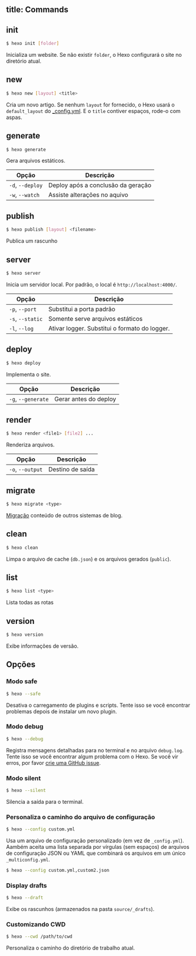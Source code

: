 title: Commands
---
## init

``` bash
$ hexo init [folder]
```
Inicializa um website. Se não existir `folder`, o Hexo configurará o site no diretório atual.

## new

``` bash
$ hexo new [layout] <title>
```

Cria um novo artigo. Se nenhum `layout` for fornecido, o Hexo usará o `default_layout` do [_config.yml](configuration.html). E o `title` contiver espaços, rode-o com aspas.

## generate

``` bash
$ hexo generate
```

Gera arquivos estáticos.

Opção | Descrição
--- | ---
`-d`, `--deploy` | Deploy após a conclusão da geração
`-w`, `--watch` | Assiste alterações no aquivo

## publish

``` bash
$ hexo publish [layout] <filename>
```

Publica um rascunho

## server

``` bash
$ hexo server
```

Inicia um servidor local. Por padrão, o local é `http://localhost:4000/`.

Opção | Descrição
--- | ---
`-p`, `--port` | Substitui a porta padrão
`-s`, `--static` | Somente serve arquivos estáticos
`-l`, `--log` | Ativar logger. Substitui o formato do logger.

## deploy

``` bash
$ hexo deploy
```

Implementa o site.

Opção | Descrição
--- | ---
`-g`, `--generate` | Gerar antes do deploy

## render

``` bash
$ hexo render <file1> [file2] ...
```

Renderiza arquivos.

Opção | Descrição
--- | ---
`-o`, `--output` | Destino de saída

## migrate

``` bash
$ hexo migrate <type>
```

[Migração](migration.html) conteúdo de outros sistemas de blog.

## clean

``` bash
$ hexo clean
```

Limpa o arquivo de cache (`db.json`) e os arquivos gerados (`public`).

## list

``` bash
$ hexo list <type>
```

Lista todas as rotas

## version

``` bash
$ hexo version
```

Exibe informações de versão.

## Opções

### Modo safe

``` bash
$ hexo --safe
```

Desativa o carregamento de plugins e scripts. Tente isso se você encontrar problemas depois de instalar um novo plugin.

### Modo debug

``` bash
$ hexo --debug
```

Registra mensagens detalhadas para no terminal e no arquivo  `debug.log`. Tente isso se você encontrar algum problema com o Hexo. Se você vir erros, por favor [crie uma GitHub issue](https://github.com/hexojs/hexo/issues/new).

### Modo silent

``` bash
$ hexo --silent
```

Silencia a saída para o terminal.

### Personaliza o caminho do arquivo de configuração

``` bash
$ hexo --config custom.yml
```

Usa um arquivo de configuração personalizado (em vez de `_config.yml`). Aambém aceita uma lista separada por vírgulas (sem espaços) de arquivos de configuração JSON ou YAML que combinará os arquivos em um único `_multiconfig.yml`.

``` bash
$ hexo --config custom.yml,custom2.json
```

### Display drafts

``` bash
$ hexo --draft
```

Exibe os rascunhos (armazenados na pasta `source/_drafts`).

### Customizando CWD

``` bash
$ hexo --cwd /path/to/cwd
```

Personaliza o caminho do diretório de trabalho atual.
